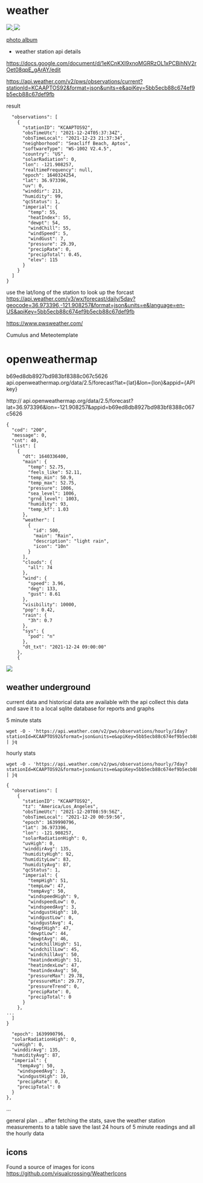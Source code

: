 # weather

<a href="images/weatherstation.jpg">
<img src="images/weatherstation_th.jpg">
</a>
<img src="images/20211225 weather.png">

<a href="https://photos.app.goo.gl/Dp2A8mD3yMGmoW7K7">photo album</a>

* weather station api details

https://docs.google.com/document/d/1eKCnKXI9xnoMGRRzOL1xPCBihNV2rOet08qpE_gArAY/edit


https://api.weather.com/v2/pws/observations/current?stationId=KCAAPTOS92&format=json&units=e&apiKey=5bb5ecb88c674ef9b5ecb88c67def9fb

result
```
  "observations": [
    {
      "stationID": "KCAAPTOS92",
      "obsTimeUtc": "2021-12-24T05:37:34Z",
      "obsTimeLocal": "2021-12-23 21:37:34",
      "neighborhood": "Seacliff Beach, Aptos",
      "softwareType": "WS-1002 V2.4.5",
      "country": "US",
      "solarRadiation": 0,
      "lon": -121.908257,
      "realtimeFrequency": null,
      "epoch": 1640324254,
      "lat": 36.973396,
      "uv": 0,
      "winddir": 213,
      "humidity": 99,
      "qcStatus": 1,
      "imperial": {
        "temp": 55,
        "heatIndex": 55,
        "dewpt": 54,
        "windChill": 55,
        "windSpeed": 5,
        "windGust": 7,
        "pressure": 29.39,
        "precipRate": 0,
        "precipTotal": 0.45,
        "elev": 115
      }
    }
  ]
}
```

use the lat/long of the station to look up the forcast
https://api.weather.com/v3/wx/forecast/daily/5day?geocode=36.973396,-121.908257&format=json&units=e&language=en-US&apiKey=5bb5ecb88c674ef9b5ecb88c67def9fb

https://www.pwsweather.com/

Cumulus and Meteotemplate 


# openweathermap
b69ed8db8927bd983bf8388c067c5626
api.openweathermap.org/data/2.5/forecast?lat={lat}&lon={lon}&appid={API key}

http://
api.openweathermap.org/data/2.5/forecast?lat=36.973396&lon=-121.908257&appid=b69ed8db8927bd983bf8388c067c5626


```
{
  "cod": "200",
  "message": 0,
  "cnt": 40,
  "list": [
    {
      "dt": 1640336400,
      "main": {
        "temp": 52.75,
        "feels_like": 52.11,
        "temp_min": 50.9,
        "temp_max": 52.75,
        "pressure": 1006,
        "sea_level": 1006,
        "grnd_level": 1003,
        "humidity": 93,
        "temp_kf": 1.03
      },
      "weather": [
        {
          "id": 500,
          "main": "Rain",
          "description": "light rain",
          "icon": "10n"
        }
      ],
      "clouds": {
        "all": 74
      },
      "wind": {
        "speed": 3.96,
        "deg": 133,
        "gust": 8.61
      },
      "visibility": 10000,
      "pop": 0.42,
      "rain": {
        "3h": 0.7
      },
      "sys": {
        "pod": "n"
      },
      "dt_txt": "2021-12-24 09:00:00"
    },
    {

```
<img src="images/todo-1.jpg">

## weather underground
current data and historical data are available with the api
collect this data and save it to a local sqlite database for reports and graphs

5 minute stats
```
wget -O - 'https://api.weather.com/v2/pws/observations/hourly/1day?stationId=KCAAPTOS92&format=json&units=e&apiKey=5bb5ecb88c674ef9b5ecb88c67def9fb' | jq
```

hourly stats
```
wget -O - 'https://api.weather.com/v2/pws/observations/hourly/7day?stationId=KCAAPTOS92&format=json&units=e&apiKey=5bb5ecb88c674ef9b5ecb88c67def9fb' | jq

{
  "observations": [
    {
      "stationID": "KCAAPTOS92",
      "tz": "America/Los_Angeles",
      "obsTimeUtc": "2021-12-20T08:59:56Z",
      "obsTimeLocal": "2021-12-20 00:59:56",
      "epoch": 1639990796,
      "lat": 36.973396,
      "lon": -121.908257,
      "solarRadiationHigh": 0,
      "uvHigh": 0,
      "winddirAvg": 135,
      "humidityHigh": 92,
      "humidityLow": 83,
      "humidityAvg": 87,
      "qcStatus": 1,
      "imperial": {
        "tempHigh": 51,
        "tempLow": 47,
        "tempAvg": 50,
        "windspeedHigh": 9,
        "windspeedLow": 0,
        "windspeedAvg": 3,
        "windgustHigh": 10,
        "windgustLow": 0,
        "windgustAvg": 4,
        "dewptHigh": 47,
        "dewptLow": 44,
        "dewptAvg": 46,
        "windchillHigh": 51,
        "windchillLow": 45,
        "windchillAvg": 50,
        "heatindexHigh": 51,
        "heatindexLow": 47,
        "heatindexAvg": 50,
        "pressureMax": 29.78,
        "pressureMin": 29.77,
        "pressureTrend": 0,
        "precipRate": 0,
        "precipTotal": 0
      }
    },
...
  ]
}

```

      "epoch": 1639990796,
      "solarRadiationHigh": 0,
      "uvHigh": 0,
      "winddirAvg": 135,
      "humidityAvg": 87,
      "imperial": {
        "tempAvg": 50,
        "windspeedAvg": 3,
        "windgustHigh": 10,
        "precipRate": 0,
        "precipTotal": 0
      }
    },
...


general plan ... after fetching the stats, save the weather station measurements to a table
save the last 24 hours of 5 minute readings and all the hourly data

## icons
Found a source of images for icons
https://github.com/visualcrossing/WeatherIcons

